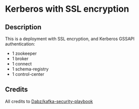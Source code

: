 # Kerberos with SSL encryption

## Description

This is a deployment with SSL encryption, and Kerberos GSSAPI authentication:

* 1 zookeeper
* 1 broker
* 1 connect
* 1 schema-registry
* 1 control-center

## Credits

All credits to [Dabz/kafka-security-playbook](https://github.com/Dabz/kafka-security-playbook/tree/master/kerberos)